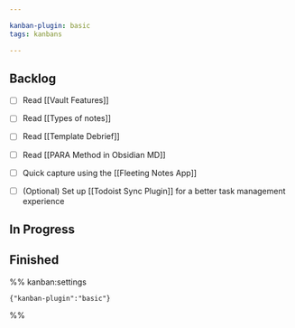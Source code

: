 ```yaml
---

kanban-plugin: basic
tags: kanbans

---
```


## Backlog

- [ ] Read [[Vault Features]]
- [ ] Read [[Types of notes]]
- [ ] Read [[Template Debrief]]
- [ ] Read [[PARA Method in Obsidian MD]]
- [ ] Quick capture using the [[Fleeting Notes App]]
- [ ] (Optional) Set up [[Todoist Sync Plugin]] for a better task management experience


## In Progress



## Finished





%% kanban:settings
```
{"kanban-plugin":"basic"}
```
%%